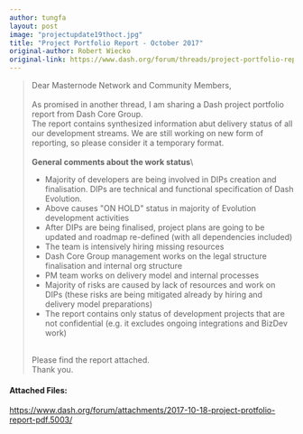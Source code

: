 ```yaml
---
author: tungfa
layout: post
image: "projectupdate19thoct.jpg"
title: "Project Portfolio Report - October 2017"
original-author: Robert Wiecko  
original-link: https://www.dash.org/forum/threads/project-portfolio-report-october-2017.17424/#post-142868
---
```


> Dear Masternode Network and Community Members,\
>\
> As promised in another thread, I am sharing a Dash project portfolio report from Dash Core Group.\
> The report contains synthesized information abut delivery status of all our development streams. We are still working on new form of reporting, so please consider it a temporary format.\
>\
> **General comments about the work status**\
>
> -   Majority of developers are being involved in DIPs creation and finalisation. DIPs are technical and functional specification of Dash Evolution. 
> -   Above causes "ON HOLD" status in majority of Evolution development activities
> -   After DIPs are being finalised, project plans are going to be updated and roadmap re-defined (with all dependencies included)
> -   The team is intensively hiring missing resources
> -   Dash Core Group management works on the legal structure finalisation and internal org structure
> -   PM team works on delivery model and internal processes
> -   Majority of risks are caused by lack of resources and work on DIPs (these risks are being mitigated already by hiring and delivery model preparations)
> -   The report contains only status of development projects that are not confidential (e.g. it excludes ongoing integrations and BizDev work)
>
>\
> Please find the report attached.\
> Thank you.

#### Attached Files:
<https://www.dash.org/forum/attachments/2017-10-18-project-protfolio-report-pdf.5003/>
